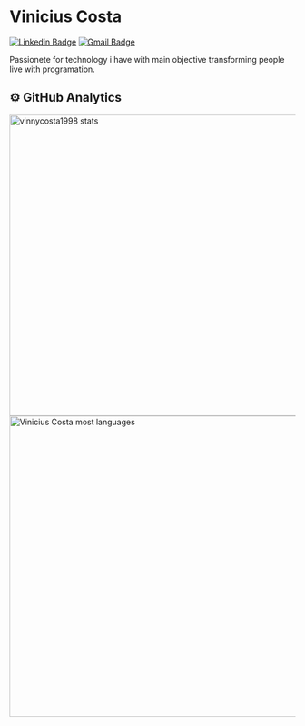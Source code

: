 
# Vinicius Costa

[![Linkedin Badge](https://img.shields.io/badge/-Vinicius%20Costa-00875f?style=flat-square&logo=Linkedin&logoColor=white&link=https://www.linkedin.com/in/vinnycosta9898/)](https://www.linkedin.com/in/vinnycosta9898/) 
[![Gmail Badge](https://img.shields.io/badge/-viniciuscostadealmeida98@gmail.com-00875f?style=flat-square&logo=Gmail&logoColor=white&link=mailto:viniciuscostadealmeida98@gmail.com)](mailto:viniciuscostadealmeida98@gmail.com)

Passionete for technology i have with main objective transforming people live with programation.

## ⚙️ GitHub Analytics

<p align="left">
<img width="530em" src="https://github-readme-stats.vercel.app/api?username=vinnycosta1998&show_icons=true&theme=vision-friendly-dark" alt="vinnycosta1998 stats"/>
<img width="530em" src="https://github-readme-stats.vercel.app/api/top-langs/?username=vinnycosta1998&layout=compact&theme=vision-friendly-dark" alt="Vinicius Costa most languages"/>
</p>

